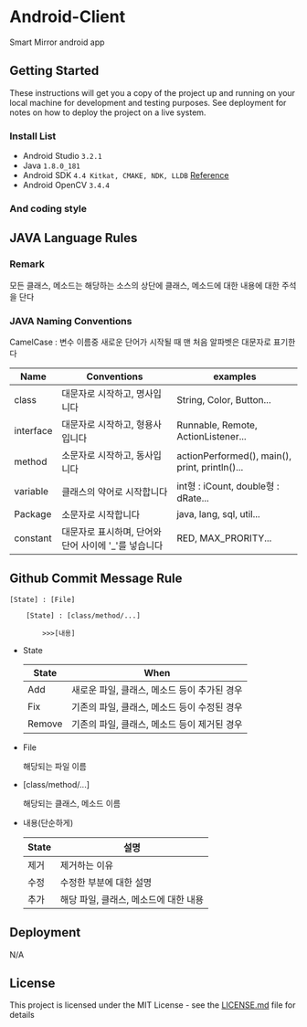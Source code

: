 # Android-Client
Smart Mirror android app

## Getting Started

These instructions will get you a copy of the project up and running on your local machine for development and testing purposes. See deployment for notes on how to deploy the project on a live system.

### Install List

- Android Studio `3.2.1`
- Java `1.8.0_181`
- Android SDK `4.4 Kitkat, CMAKE, NDK, LLDB` [Reference](http://hellogohn.com/post_one271)
- Android OpenCV `3.4.4`

### And coding style 

JAVA Language Rules
----------------------------

### Remark

모든 클래스, 메소드는 해당하는 소스의 상단에 클래스, 메소드에 대한 내용에 대한 주석을 단다

### JAVA Naming Conventions

CamelCase : 변수 이름중 새로운 단어가 시작될 때 맨 처음 알파벳은 대문자로 표기한다

Name|Conventions|examples
-----|----------|--------
class|대문자로 시작하고, 명사입니다|String, Color, Button...
interface|대문자로 시작하고, 형용사입니다|Runnable, Remote, ActionListener...
method|소문자로 시작하고, 동사입니다|actionPerformed(), main(), print, println()...
variable|클래스의 약어로 시작합니다|int형 : iCount, double형 : dRate...
Package|소문자로 시작합니다|java, lang, sql, util...
constant|대문자로 표시하며, 단어와 단어 사이에 '_'를 넣습니다|RED, MAX_PRORITY...

Github Commit Message Rule
--------------------------

    [State] : [File]

        [State] : [class/method/...]

            >>>[내용]


- State

    State|When
    -----|----
    Add|새로운 파일, 클래스, 메소드 등이 추가된 경우
    Fix|기존의 파일, 클래스, 메소드 등이 수정된 경우
    Remove|기존의 파일, 클래스, 메소드 등이 제거된 경우

- File

    해당되는 파일 이름

- [class/method/...]

    해당되는 클래스, 메소드 이름

- 내용(단순하게)

    State|설명
    ------|---------
    제거|제거하는 이유
    수정|수정한 부분에 대한 설명
    추가|해당 파일, 클래스, 메소드에 대한 내용

## Deployment

N/A

## License

This project is licensed under the MIT License - see the [LICENSE.md](LICENSE) file for details
